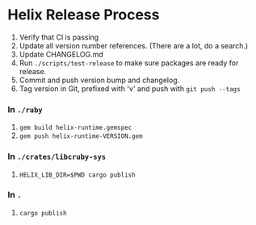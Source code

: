 # Helix Release Process

1. Verify that CI is passing
1. Update all version number references. (There are a lot, do a search.)
1. Update CHANGELOG.md
1. Run `./scripts/test-release` to make sure packages are ready for release.
1. Commit and push version bump and changelog.
1. Tag version in Git, prefixed with 'v' and push with `git push --tags`

### In `./ruby`

1. `gem build helix-runtime.gemspec`
1. `gem push helix-runtime-VERSION.gem`

### In `./crates/libcruby-sys`

1. `HELIX_LIB_DIR=$PWD cargo publish`

### In `.`

1. `cargo publish`
